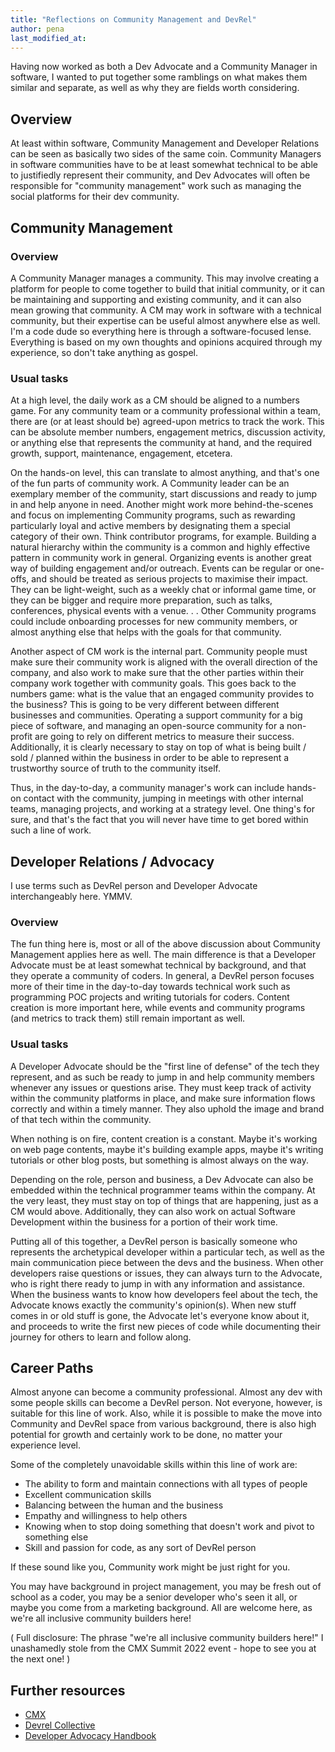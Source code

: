 ```yaml
---
title: "Reflections on Community Management and DevRel"
author: pena
last_modified_at:
---  
```


Having now worked as both a Dev Advocate and a Community Manager in software, I wanted to put together some ramblings on what makes them similar and separate, as well as why they are fields worth considering.


## Overview

At least within software, Community Management and Developer Relations can be seen as basically two sides of the same coin. Community Managers in software communities have to be at least somewhat technical to be able to justifiedly represent their community, and Dev Advocates will often be responsible for "community management" work such as managing the social platforms for their dev community.

## Community Management

### Overview

A Community Manager manages a community. This may involve creating a platform for people to come together to build that initial community, or it can be maintaining and supporting and existing community, and it can also mean growing that community. A CM may work in software with a technical community, but their expertise can be useful almost anywhere else as well. I'm a code dude so everything here is through a software-focused lense. Everything is based on my own thoughts and opinions acquired through my experience, so don't take anything as gospel.

### Usual tasks

At a high level, the daily work as a CM should be aligned to a numbers game. For any community team or a community professional within a team, there are (or at least should be) agreed-upon metrics to track the work. This can be absolute member numbers, engagement metrics, discussion activity, or anything else that represents the community at hand, and the required growth, support, maintenance, engagement, etcetera.

On the hands-on level, this can translate to almost anything, and that's one of the fun parts of community work. A Community leader can be an exemplary member of the community, start discussions and ready to jump in and help anyone in need. Another might work more behind-the-scenes and focus on implementing Community programs, such as rewarding particularly loyal and active members by designating them a special category of their own. Think contributor programs, for example. Building a natural hierarchy within the community is a common and highly effective pattern in community work in general. Organizing events is another great way of building engagement and/or outreach. Events can be regular or one-offs, and should be treated as serious projects to maximise their impact. They can be light-weight, such as a weekly chat or informal game time, or they can be bigger and require more preparation, such as talks, conferences, physical events with a venue. . . Other Community programs could include onboarding processes for new community members, or almost anything else that helps with the goals for that community.

Another aspect of CM work is the internal part. Community people must make sure their community work is aligned with the overall direction of the company, and also work to make sure that the other parties within their company work together with community goals. This goes back to the numbers game: what is the value that an engaged community provides to the business? This is going to be very different between different businesses and communities. Operating a support community for a big piece of software, and managing an open-source community for a non-profit are going to rely on different metrics to measure their success.  Additionally, it is clearly necessary to stay on top of what is being built / sold / planned within the business in order to be able to represent a trustworthy source of truth to the community itself.

Thus, in the day-to-day, a community manager's work can include hands-on contact with the community, jumping in meetings with other internal teams, managing projects, and working at a strategy level. One thing's for sure, and that's the fact that you will never have time to get bored within such a line of work. 

## Developer Relations / Advocacy

I use terms such as DevRel person and Developer Advocate interchangeably here. YMMV.

### Overview

The fun thing here is, most or all of the above discussion about Community Management applies here as well. The main difference is that a Developer Advocate must be at least somewhat technical by background, and that they operate a community of coders. In general, a DevRel person focuses more of their time in the day-to-day towards technical work such as programming POC projects and writing tutorials for coders. Content creation is more important here, while events and community programs (and metrics to track them) still remain important as well.

### Usual tasks

A Developer Advocate should be the "first line of defense" of the tech they represent, and as such be ready to jump in and help community members whenever any issues or questions arise. They must keep track of activity within  the community platforms in place, and make sure information flows correctly and within a timely manner. They also uphold the image and brand of that tech within the community.

When nothing is on fire, content creation is a constant. Maybe it's working on web page contents, maybe it's building example apps, maybe it's writing tutorials or other blog posts, but something is almost always on the way.

Depending on the role, person and business, a Dev Advocate can also be embedded within the technical programmer teams within the company. At the very least, they must stay on top of things that are happening, just as a CM would above. Additionally, they can also work on actual Software Development within the business for a portion of their work time.

Putting all of this together, a DevRel person is basically someone who represents the archetypical developer within a particular tech, as well as the main communication piece between the devs and the business. When other developers raise questions or issues, they can always turn to the Advocate, who is right there ready to jump in with any  information and assistance. When the business wants to know how developers feel about the tech, the Advocate knows exactly the community's opinion(s). When new stuff comes in or old stuff is gone, the Advocate let's everyone know about it, and proceeds to write the first new pieces of code while documenting their journey for others to learn and follow along.

## Career Paths

Almost anyone can become a community professional. Almost any dev with some people skills can become a DevRel person. Not everyone, however, is suitable for this line of work. Also, while it is possible to make the move into Community and DevRel space from various background, there is also high potential for growth and certainly work to be done, no matter your experience level. 

Some of the completely unavoidable skills within this line of work are:
* The ability to form and maintain  connections with all types of people
* Excellent communication skills
* Balancing between the human and the business
* Empathy and willingness to help others
* Knowing when to stop doing something that doesn't work and pivot to something else
* Skill and passion for code, as any sort of DevRel person

If these sound like you, Community work might be just right for you.

You may have background in project management, you may be fresh out of school as a coder, you may be a senior developer who's seen it all, or maybe you come from a marketing background. All are welcome here, as we're all inclusive community builders here! 

( Full disclosure: The phrase "we're all inclusive community builders here!" I unashamedly stole from the CMX Summit 2022 event - hope to see you at the next one! )


## Further resources

* [CMX](https://cmxhub.com/)
* [Devrel Collective](https://devrelcollective.fun/)
* [Developer Advocacy Handbook](https://developer-advocacy.com/)
